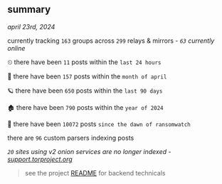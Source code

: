 
## summary
_april 23rd, 2024_

currently tracking `163` groups across `299` relays & mirrors - _`63` currently online_

⏲ there have been `11` posts within the `last 24 hours`

🦈 there have been `157` posts within the `month of april`

🪐 there have been `650` posts within the `last 90 days`

🏚 there have been `790` posts within the `year of 2024`

🦕 there have been `10072` posts `since the dawn of ransomwatch`

there are `96` custom parsers indexing posts

_`20` sites using v2 onion services are no longer indexed - [support.torproject.org](https://support.torproject.org/onionservices/v2-deprecation/)_

> see the project [README](https://github.com/joshhighet/ransomwatch#ransomwatch--) for backend technicals
